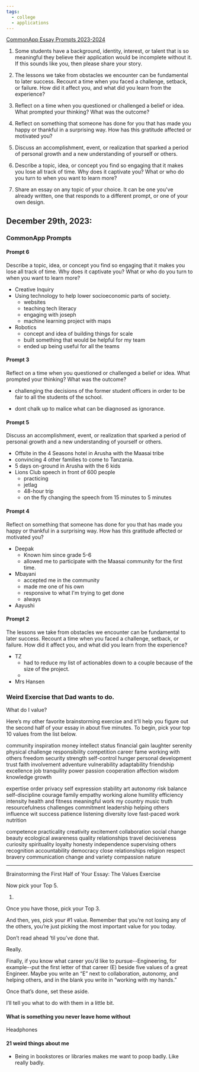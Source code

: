 ```yaml
---
tags:
  - college
  - applications
---
```



[CommonApp Essay Prompts 2023-2024](https://www.commonapp.org/blog/2023-2024-common-app-essay-prompts)



1. Some students have a background, identity, interest, or talent that is so meaningful they believe their application would be incomplete without it. If this sounds like you, then please share your story.

2. The lessons we take from obstacles we encounter can be fundamental to later success. Recount a time when you faced a challenge, setback, or failure. How did it affect you, and what did you learn from the experience?

3. Reflect on a time when you questioned or challenged a belief or idea. What prompted your thinking? What was the outcome?

4. Reflect on something that someone has done for you that has made you happy or thankful in a surprising way. How has this gratitude affected or motivated you?

5. Discuss an accomplishment, event, or realization that sparked a period of personal growth and a new understanding of yourself or others.

6. Describe a topic, idea, or concept you find so engaging that it makes you lose all track of time. Why does it captivate you? What or who do you turn to when you want to learn more?

7. Share an essay on any topic of your choice. It can be one you've already written, one that responds to a different prompt, or one of your own design.



## December 29th, 2023:


### CommonApp Prompts

#### Prompt 6

Describe a topic, idea, or concept you find so engaging that it makes you lose all track of time. Why does it captivate you? What or who do you turn to when you want to learn more?

- Creative Inquiry
- Using technology to help lower socioeconomic parts of society.
	- websites
	- teaching tech literacy
	- engaging with joseph
	- machine learning project with maps
- Robotics
	- concept and idea of building things for scale
	- built something that would be helpful for my team
	- ended up being useful for all the teams


#### Prompt 3

Reflect on a time when you questioned or challenged a belief or idea. What prompted your thinking? What was the outcome?

- challenging the decisions of the former student officers in order to be fair to all the students of the school.

- dont chalk up to malice what can be diagnosed as ignorance.


#### Prompt 5

Discuss an accomplishment, event, or realization that sparked a period of personal growth and a new understanding of yourself or others.

- Offsite in the 4 Seasons hotel in Arusha with the Maasai tribe
- convincing 4 other families to come to Tanzania.
- 5 days on-ground in Arusha with the 6 kids
- Lions Club speech in front of 600 people
	- practicing
	- jetlag
	- 48-hour trip
	- on the fly changing the speech from 15 minutes to 5 minutes


#### Prompt 4

Reflect on something that someone has done for you that has made you happy or thankful in a surprising way. How has this gratitude affected or motivated you?

- Deepak
	- Known him since grade 5-6
	- allowed me to participate with the Maasai community for the first time.
- Mbayani
	- accepted me in the community
	- made me one of his own
	- responsive to what I'm trying to get done
	- always
- Aayushi

#### Prompt 2

The lessons we take from obstacles we encounter can be fundamental to later success. Recount a time when you faced a challenge, setback, or failure. How did it affect you, and what did you learn from the experience?

- TZ
	- had to reduce my list of actionables down to a couple because of the size of the project.
	- 
- Mrs Hansen



### Weird Exercise that Dad wants to do.

What do I value?

Here’s my other favorite brainstorming exercise and it’ll help you figure out the second half of your essay in about
five minutes. To begin, pick your top 10 values from the list below.


community
inspiration
money
intellect
status
financial gain
laughter
serenity
physical challenge
responsibility
competition
career
fame
working with others
freedom
security
strength
self-control
hunger
personal development
trust
faith
involvement
adventure
vulnerability
adaptability
friendship
excellence
job tranquility
power
passion
cooperation
affection
wisdom
knowledge
growth

expertise
order
privacy
self expression
stability
art
autonomy
risk
balance
self-discipline
courage
family
empathy
working alone
humility
efficiency
intensity
health and fitness
meaningful work
my country
music
truth
resourcefulness
challenges
commitment
leadership
helping others
influence
wit
success
patience
listening
diversity
love
fast-paced work
nutrition

competence
practicality
creativity
excitement
collaboration
social change
beauty
ecological awareness
quality relationships
travel
decisiveness
curiosity
spirituality
loyalty
honesty
independence
supervising others
recognition
accountability
democracy
close relationships
religion
respect
bravery
communication
change and variety
compassion
nature

---

Brainstorming the First Half of Your Essay:
The Values Exercise

Now pick your Top 5.

1. 

Once you have those, pick your Top 3.

And then, yes, pick your #1 value. Remember that you’re not losing any of the others, you’re just picking the most
important value for you today.

Don’t read ahead ‘til you’ve done that.

Really.

Finally, if you know what career you’d like to pursue--Engineering, for example--put the first letter of that career
(E) beside five values of a great Engineer. Maybe you write an “E” next to collaboration, autonomy, and helping
others, and in the blank you write in “working with my hands.”

Once that’s done, set these aside.

I’ll tell you what to do with them in a little bit.

#### What is something you never leave home without

Headphones

#### 21 weird things about me

- Being in bookstores or libraries makes me want to poop badly. Like really badly. 